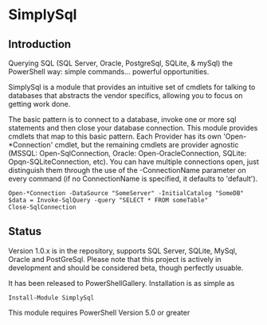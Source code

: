 # SimplySql
## Introduction
Querying SQL (SQL Server, Oracle, PostgreSql, SQLite, & mySql) the PowerShell way: simple commands... powerful opportunities.

SimplySql is a module that provides an intuitive set of cmdlets for talking to databases that abstracts the vendor specifics, allowing you to focus on getting work done.

The basic pattern is to connect to a database, invoke one or more sql statements and then close your database connection. This module provides cmdlets that map to this basic pattern.  Each Provider has its own 'Open-*Connection' cmdlet, but the remaining cmdlets are provider agnostic (MSSQL: Open-SqlConnection, Oracle: Open-OracleConnection, SQLite: Opqn-SQLiteConnection, etc).  You can have multiple connections open, just distinguish them through the use of the -ConnectionName parameter on every command (if no ConnectionName is specified, it defaults to 'default').

    Open-*Connection -DataSource "SomeServer" -InitialCatalog "SomeDB"
    $data = Invoke-SqlQuery -query "SELECT * FROM someTable"
    Close-SqlConnection

## Status
Version 1.0.x is in the repository, supports SQL Server, SQLite, MySql, Oracle and PostGreSql.  Please note that this project is actively in development and should be considered beta, though perfectly usuable.

It has been released to PowerShellGallery.  Installation is as simple as 

    Install-Module SimplySql

This module requires PowerShell Version 5.0 or greater